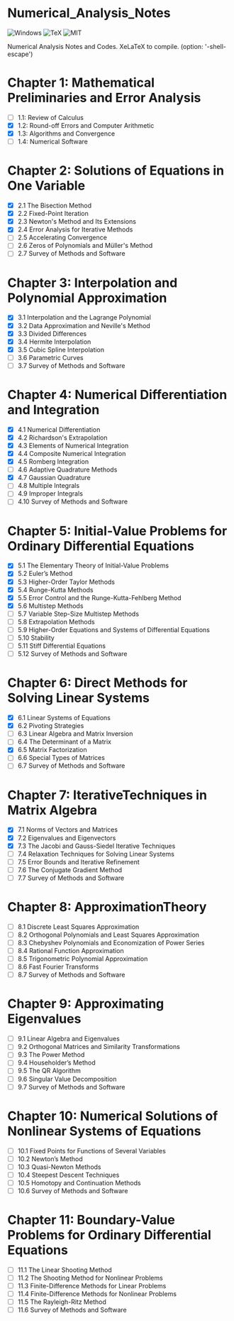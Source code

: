 # Numerical_Analysis_Notes
![Windows](https://img.shields.io/badge/platform-Windows-green.svg)
![TeX](https://img.shields.io/badge/language-TeX-orange.svg)
![MIT](https://img.shields.io/badge/license-MIT-blue.svg)

Numerical Analysis Notes and Codes. XeLaTeX to compile. (option: '-shell-escape')

# Chapter 1: Mathematical Preliminaries and Error Analysis
- [ ] 1.1: Review of Calculus
- [x] 1.2: Round-off Errors and Computer Arithmetic
- [x] 1.3: Algorithms and Convergence
- [ ] 1.4: Numerical Software

# Chapter 2: Solutions of Equations in One Variable
- [x] 2.1 The Bisection Method
- [x] 2.2 Fixed-Point Iteration
- [x] 2.3 Newton's Method and Its Extensions
- [x] 2.4 Error Analysis for Iterative Methods
- [ ] 2.5 Accelerating Convergence
- [ ] 2.6 Zeros of Polynomials and Müller's Method
- [ ] 2.7 Survey of Methods and Software

# Chapter 3: Interpolation and Polynomial Approximation
- [x] 3.1 Interpolation and the Lagrange Polynomial
- [x] 3.2 Data Approximation and Neville's Method
- [x] 3.3 Divided Differences
- [x] 3.4 Hermite Interpolation
- [x] 3.5 Cubic Spline Interpolation
- [ ] 3.6 Parametric Curves
- [ ] 3.7 Survey of Methods and Software

# Chapter 4: Numerical Differentiation and Integration
- [x] 4.1 Numerical Differentiation
- [x] 4.2 Richardson's Extrapolation
- [x] 4.3 Elements of Numerical Integration
- [x] 4.4 Composite Numerical Integration
- [x] 4.5 Romberg Integration
- [ ] 4.6 Adaptive Quadrature Methods
- [x] 4.7 Gaussian Quadrature
- [ ] 4.8 Multiple Integrals
- [ ] 4.9 Improper Integrals
- [ ] 4.10 Survey of Methods and Software

# Chapter 5: Initial-Value Problems for Ordinary Differential Equations
- [x] 5.1 The Elementary Theory of Initial-Value Problems
- [x] 5.2 Euler’s Method
- [x] 5.3 Higher-Order Taylor Methods
- [x] 5.4 Runge-Kutta Methods
- [x] 5.5 Error Control and the Runge-Kutta-Fehlberg Method
- [x] 5.6 Multistep Methods
- [ ] 5.7 Variable Step-Size Multistep Methods
- [ ] 5.8 Extrapolation Methods
- [ ] 5.9 Higher-Order Equations and Systems of Differential Equations
- [ ] 5.10 Stability
- [ ] 5.11 Stiff Differential Equations
- [ ] 5.12 Survey of Methods and Software

# Chapter 6: Direct Methods for Solving Linear Systems
- [x] 6.1 Linear Systems of Equations
- [x] 6.2 Pivoting Strategies
- [ ] 6.3 Linear Algebra and Matrix Inversion
- [ ] 6.4 The Determinant of a Matrix
- [x] 6.5 Matrix Factorization
- [ ] 6.6 Special Types of Matrices
- [ ] 6.7 Survey of Methods and Software

# Chapter 7: IterativeTechniques in Matrix Algebra
- [x] 7.1 Norms of Vectors and Matrices
- [x] 7.2 Eigenvalues and Eigenvectors
- [x] 7.3 The Jacobi and Gauss-Siedel Iterative Techniques
- [ ] 7.4 Relaxation Techniques for Solving Linear Systems
- [ ] 7.5 Error Bounds and Iterative Refinement
- [ ] 7.6 The Conjugate Gradient Method
- [ ] 7.7 Survey of Methods and Software

# Chapter 8: ApproximationTheory
- [ ] 8.1 Discrete Least Squares Approximation
- [ ] 8.2 Orthogonal Polynomials and Least Squares Approximation
- [ ] 8.3 Chebyshev Polynomials and Economization of Power Series
- [ ] 8.4 Rational Function Approximation
- [ ] 8.5 Trigonometric Polynomial Approximation
- [ ] 8.6 Fast Fourier Transforms
- [ ] 8.7 Survey of Methods and Software

# Chapter 9: Approximating Eigenvalues
- [ ] 9.1 Linear Algebra and Eigenvalues
- [ ] 9.2 Orthogonal Matrices and Similarity Transformations
- [ ] 9.3 The Power Method
- [ ] 9.4 Householder’s Method
- [ ] 9.5 The QR Algorithm
- [ ] 9.6 Singular Value Decomposition
- [ ] 9.7 Survey of Methods and Software

# Chapter 10: Numerical Solutions of Nonlinear Systems of Equations
- [ ] 10.1 Fixed Points for Functions of Several Variables
- [ ] 10.2 Newton’s Method
- [ ] 10.3 Quasi-Newton Methods
- [ ] 10.4 Steepest Descent Techniques
- [ ] 10.5 Homotopy and Continuation Methods
- [ ] 10.6 Survey of Methods and Software

# Chapter 11: Boundary-Value Problems for Ordinary Differential Equations
- [ ] 11.1 The Linear Shooting Method
- [ ] 11.2 The Shooting Method for Nonlinear Problems
- [ ] 11.3 Finite-Difference Methods for Linear Problems
- [ ] 11.4 Finite-Difference Methods for Nonlinear Problems
- [ ] 11.5 The Rayleigh-Ritz Method
- [ ] 11.6 Survey of Methods and Software
